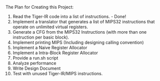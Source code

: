 The Plan for Creating this Project:

1. Read the Tiger-IR code into a list of instructions. - Done!
2. Implement a translator that generates a list of MIPS32 instructions that operate on unlimited virtual registers.
3. Generate a CFG from the MIPS32 Instructions (with more than one instruction per basic block).
4. Implement printing MIPS (Including designing calling convention)
5. Implement a Naive Register Allocator
6. Implement a Intra-Block Register Allocator
7. Provide a run.sh script
8. Analyze performance
9. Write Design Document
10. Test with unused Tiger-IR/MIPS instructions.
